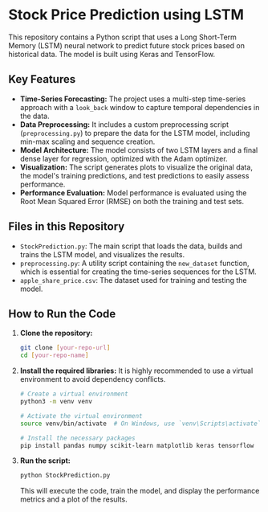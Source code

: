 # Stock Price Prediction using LSTM

This repository contains a Python script that uses a Long Short-Term Memory (LSTM) neural network to predict future stock prices based on historical data. The model is built using Keras and TensorFlow.

## Key Features

- **Time-Series Forecasting:** The project uses a multi-step time-series approach with a `look_back` window to capture temporal dependencies in the data.
- **Data Preprocessing:** It includes a custom preprocessing script (`preprocessing.py`) to prepare the data for the LSTM model, including min-max scaling and sequence creation.
- **Model Architecture:** The model consists of two LSTM layers and a final dense layer for regression, optimized with the Adam optimizer.
- **Visualization:** The script generates plots to visualize the original data, the model's training predictions, and test predictions to easily assess performance.
- **Performance Evaluation:** Model performance is evaluated using the Root Mean Squared Error (RMSE) on both the training and test sets.

## Files in this Repository

- `StockPrediction.py`: The main script that loads the data, builds and trains the LSTM model, and visualizes the results.
- `preprocessing.py`: A utility script containing the `new_dataset` function, which is essential for creating the time-series sequences for the LSTM.
- `apple_share_price.csv`: The dataset used for training and testing the model.

## How to Run the Code

1.  **Clone the repository:**
    ```bash
    git clone [your-repo-url]
    cd [your-repo-name]
    ```

2.  **Install the required libraries:**
    It is highly recommended to use a virtual environment to avoid dependency conflicts.
    ```bash
    # Create a virtual environment
    python3 -m venv venv

    # Activate the virtual environment
    source venv/bin/activate  # On Windows, use `venv\Scripts\activate`

    # Install the necessary packages
    pip install pandas numpy scikit-learn matplotlib keras tensorflow
    ```

3.  **Run the script:**
    ```bash
    python StockPrediction.py
    ```
    This will execute the code, train the model, and display the performance metrics and a plot of the results.
